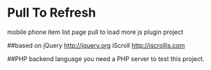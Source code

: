 # Pull To Refresh

mobile phone item list page pull to load more js plugin project

##based on 
jQuery http://jquery.org
iScroll http://iscrolljs.com

##PHP backend language
you need a PHP server to test this project.

